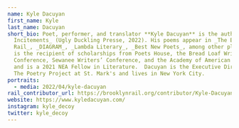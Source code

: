 ```yaml
---
name: Kyle Dacuyan
first_name: Kyle
last_name: Dacuyan
short_bio: Poet, performer, and translator **Kyle Dacuyan** is the author of
  Incitements_ (Ugly Duckling Presse, 2022). His poems appear in _The Brooklyn
  Rail_, _DIAGRAM_, _Lambda Literary_, _Best New Poets_, among other places. He
  is the recipient of scholarships from Poets House, the Bread Loaf Writers’
  Conference, Sewanee Writers’ Conference, and the Academy of American Poets,
  and is a 2021 NEA Fellow in Literature.  Dacuyan is the Executive Director of
  The Poetry Project at St. Mark's and lives in New York City.
portraits:
  - media: 2022/04/kyle-dacuyan
rail_contributor_url: https://brooklynrail.org/contributor/Kyle-Dacuyan
website: https://www.kyledacuyan.com/
instagram: kyle_decoy
twitter: kyle_decoy
---
```

